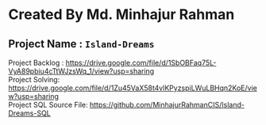 # Created By Md. Minhajur Rahman

## Project Name : `Island-Dreams`
Project Backlog : https://drive.google.com/file/d/1SbOBFaq75L-VyA89pbiu4cTtWJzsWq_1/view?usp=sharing \
Project Solving: https://drive.google.com/file/d/1Zu45VaX58t4vlKPyzspiLWuLBHqn2KoE/view?usp=sharing \
Project SQL Source File: https://github.com/MinhajurRahmanCIS/Island-Dreams-SQL 
